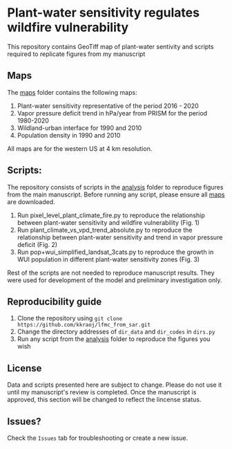 # Plant-water sensitivity regulates wildfire vulnerability

This repository contains GeoTiff map of plant-water sentivity and scripts required to replicate figures from my manuscript

## Maps

The [maps](maps) folder contains the following maps:
1. Plant-water sensitivity representative of the period 2016 - 2020
1. Vapor pressure deficit trend in hPa/year from PRISM for the period 1980-2020
1. Wildland-urban interface for 1990 and 2010
1. Population density in 1990 and 2010

All maps are for the western US at 4 km resolution.

## Scripts:
The repository consists of scripts in the [analysis](analysis) folder to reproduce figures from the main manuscript. Before running any script, please ensure all [maps](maps) are downloaded. 

1. Run pixel_level_plant_climate_fire.py to reproduce the relationship between plant-water sensitivity and wildfire vulnerability (Fig. 1)
1. Run plant_climate_vs_vpd_trend_absolute.py to reproduce the relationship between plant-water sensitivity and trend in vapor pressure deficit (Fig. 2)
1. Run pop+wui_simplified_landsat_3cats.py to reproduce the growth in WUI population in different plant-water sensitivity zones (Fig. 3)

Rest of the scripts are not needed to reproduce manuscript results. They were used for development of the model and preliminary investigation only.

## Reproducibility guide

1. Clone the repository using `git clone https://github.com/kkraoj/lfmc_from_sar.git`
1. Change the directory addresses of `dir_data` and `dir_codes` in `dirs.py`
1. Run any script from the [analysis](analysis) folder to reproduce the figures you wish

## License
Data and scripts presented here are subject to change. Please do not use it until my manuscript's review is completed. Once the manuscript is approved, this section will be changed to reflect the lincense status.

## Issues?

Check the `Issues` tab for troubleshooting or create a new issue.
